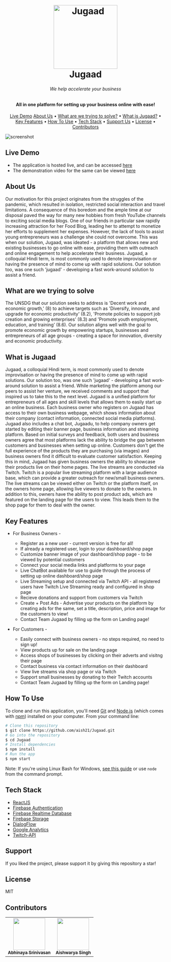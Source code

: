 <h1 align="center">
  <br>
  <a href="http://www.amitmerchant.com/electron-markdownify"><img src="https://github.com/aish21/Solution-Challenge/blob/3480ef86af03f6897b71e0ac316a8535204eb980/public/logo_size.jpg" alt="Jugaad" width="200"></a>
  <br>
  Jugaad
  <br>
</h1>

<h6 align="center">We help accelerate your business</h6>
<h4 align="center">All in one platform for setting up your business online with ease!</h4>

<p align="center">
  <a href="#live-demo">Live Demo</a>
  <a href="#about-us">About Us</a> •
  <a href="#what-are-we-trying-to-solve">What are we trying to solve?</a> •
  <a href="#what-is-jugaad">What is Jugaad?</a> •
  <a href="#key-features">Key Features</a> •
  <a href="#how-to-use">How To Use</a> •
  <a href="#tech-stack">Tech Stack</a> •
  <a href="#support">Support Us</a> •
  <a href="#license">License</a> •
  <a href="#contributors">Contributors</a>
</p>

![screenshot](https://github.com/aish21/Jugaad/blob/2ea214823823e128861857a39820152c8b6bc8e2/public/thumb.png)

## Live Demo
* The application is hosted live, and can be accessed [here](https://jugaad-solution-challenge-22.herokuapp.com/#/)
* The demonstration video for the same can be viewed [here](https://youtu.be/xzM0fbk4wTc)

## About Us
Our motivation for this project originates from the struggles of the pandemic, which resulted in isolation, restricted social interaction and travel limitations. A consequence of this boredom and the ample time at our disposal paved the way for many new hobbies from fresh YouTube channels to exciting social media blogs. One of our friends in particular saw rapidly increasing attraction for her Food Blog, leading her to attempt to monetize her efforts to supplement her expenses. However, the lack of tools to assist young entrepreneurs was a challenge she could not overcome. This was when our solution, Jugaad, was ideated - a platform that allows new and existing businesses to go online with ease, providing them with outreach and online engagement to help accelerate their business. Jugaad, a colloquial Hindi term, is most commonly used to denote improvisation or having the presence of mind to come up with rapid solutions. Our solution too, was one such 'jugaad' - developing a fast work-around solution to assist a friend.


## What are we trying to solve
The UNSDG that our solution seeks to address is 'Decent work and economic growth,' (8) to achieve targets such as 'Diversify, innovate, and upgrade for economic productivity' (8.2), 'Promote policies to support job creation and growing enterprises' (8.3) and 'Promote youth employment, education, and training’ (8.6). Our solution aligns well with the goal to promote economic growth by empowering startups, businesses and entrepreneurs of all age groups - creating a space for innovation, diversity and economic productivity. 


## What is Jugaad
Jugaad, a colloquial Hindi term, is most commonly used to denote improvisation or having the presence of mind to come up with rapid solutions. Our solution too, was one such 'jugaad' - developing a fast work-around solution to assist a friend. While marketing the platform among our peers to assist her venture, we received comments and support that inspired us to take this to the next level. Jugaad is a unified platform for entrepreneurs of all ages and skill levels that allows them to easily start up an online business. Each business owner who registers on Jugaad has access to their own business webpage, which shows information about their company (contact information, connected social media platforms). Jugaad also includes a chat bot, Jugaadu, to help company owners get started by editing their banner page, business information and streaming platform. 
Based on initial surveys and feedback, both users and business owners agree that most platforms lack the ability to bridge the gap between customers and businesses when setting up online. Customers don't get the full experience of the products they are purchasing (via images) and business owners find it difficult to evaluate customer satisfaction. Keeping this in mind, Jugaad has given business owners the ability to showcase their products live on their home pages. The live streams are conducted via Twitch. Twitch is a popular live streaming platform with a large audience base, which can provide a greater outreach for new/small business owners. The live streams can be viewed either on Twitch or the platform itself, on the owners home page, allowing live viewers to donate to the owners. In addition to this, owners have the ability to post product ads, which are featured on the landing page for the users to view. This leads them to the shop page for them to deal with the owner.


## Key Features

* For Business Owners - 
  - Register as a new user - current version is free for all!
  - If already a registered user, login to your dashboard/shop page
  - Customize banner image of your dashboard/shop page - to be viewed by potential customers
  - Connect your social media links and platforms to your page
  - Live ChatBot available for use to guide through the process of setting up online dashboard/shop page
  - Live Streaming setup and connected via Twitch API - all registered users have Twitch Live Streaming ready and configured in shop page
  - Recieve donations and support from customers via Twitch
  - Create + Post Ads - Advertise your products on the platform by creating ads for the same, set a title, description, price and image for the customers to view!
  - Contact Team Jugaad by filling up the form on Landing page!
 
* For Customers - 
  - Easily connect with business owners - no steps required, no need to sign up!
  - View products up for sale on the landing page
  - Access shops of businesses by clicking on their adverts and visitng their page
  - Contact business via contact information on their dashboard
  - View live streams via shop page or via Twitch
  - Support small businesses by donating to their Twitch accounts
  - Contact Team Jugaad by filling up the form on Landing page!

## How To Use

To clone and run this application, you'll need [Git](https://git-scm.com) and [Node.js](https://nodejs.org/en/download/) (which comes with [npm](http://npmjs.com)) installed on your computer. From your command line:

```bash
# Clone this repository
$ git clone https://github.com/aish21/Jugaad.git
# Go into the repository
$ cd Jugaad
# Install dependencies
$ npm install
# Run the app
$ npm start
```

Note: If you're using Linux Bash for Windows, [see this guide](https://www.howtogeek.com/261575/how-to-run-graphical-linux-desktop-applications-from-windows-10s-bash-shell/) or use `node` from the command prompt.


## Tech Stack

- [ReactJS](https://reactjs.org)
- [Firebase Authentication](https://firebase.google.com/products/auth)
- [Firebase Realtime Database](https://firebase.google.com/products/realtime-database)
- [Firebase Storage](https://firebase.google.com/products/storage)
- [DialogFlow](https://cloud.google.com/dialogflow)
- [Google Analytics](https://analytics.google.com/analytics/web/)
- [Twitch-API](https://dev.twitch.tv/docs/api/)

## Support

If you liked the project, please support it by giving this repository a star!

## License

MIT

## Contributors

<table>
  <tr>
    <td align="center"><a href="https://www.linkedin.com/in/abhinayasrinivasan/"><img src="https://github.com/aish21/Solution-Challenge/blob/efdcb089d64ef2a81373349e20931a704688fa72/public/img/team/WhatsApp%20Image%202022-03-31%20at%202.53.11%20PM.jpeg" width="100px;" alt=""/><br /><sub><b>Abhinaya Srinivasan</b></sub></a></td>
    <td align="center"><a href="https://www.linkedin.com/in/aishwarya-singh-547092174/"><img src="https://github.com/aish21/Solution-Challenge/blob/efdcb089d64ef2a81373349e20931a704688fa72/public/img/team/picture.jpg" width="100px;" alt=""/><br /><sub><b>Aishwarya Singh</b></sub></a></td>
  </tr>
</table>
  
